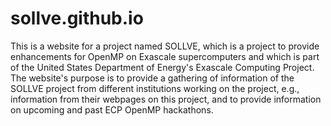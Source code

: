 # sollve.github.io
This is a website for a project named SOLLVE, which is a project to provide enhancements for OpenMP on Exascale supercomputers and which is part of the United States Department of Energy's Exascale Computing Project. The website's purpose is to provide a gathering of information of the SOLLVE project from different institutions working on the project, e.g., information from their webpages on this project, and to provide information on upcoming and past ECP OpenMP hackathons.
